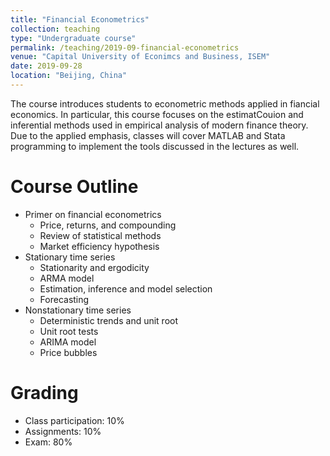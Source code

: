 ```yaml
---
title: "Financial Econometrics"
collection: teaching
type: "Undergraduate course"
permalink: /teaching/2019-09-financial-econometrics
venue: "Capital University of Econimcs and Business, ISEM"
date: 2019-09-28
location: "Beijing, China"
---
```


The course introduces students to econometric methods applied in fiancial economics. In particular, this course focuses on the estimatCouion and inferential methods used in empirical analysis of modern finance theory. Due to the applied emphasis, classes will cover MATLAB  and Stata programming to implement the tools discussed in the lectures as well.

Course Outline
======
* Primer on financial econometrics
  * Price, returns, and compounding
  * Review of statistical methods
  * Market efficiency hypothesis
* Stationary time series
  * Stationarity and ergodicity
  * ARMA model
  * Estimation, inference and model selection
  * Forecasting
* Nonstationary time series
  * Deterministic trends and unit root
  * Unit root tests
  * ARIMA model
  * Price bubbles

Grading
======
* Class participation: 10%
* Assignments: 10%
* Exam: 80%

